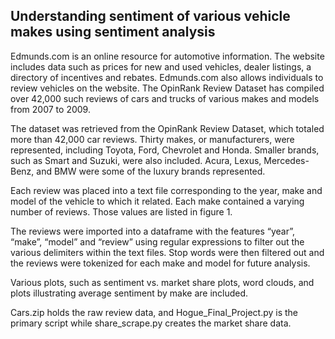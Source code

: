 ## Understanding sentiment of various vehicle makes using sentiment analysis

Edmunds.com is an online resource for automotive information. The website includes data such as prices for new and used vehicles, dealer listings, a directory of incentives and rebates. Edmunds.com also allows individuals to review vehicles on the website. The OpinRank Review Dataset has compiled over 42,000 such reviews of cars and trucks of various makes and models from 2007 to 2009. 

The dataset was retrieved from the OpinRank Review Dataset, which totaled more than 42,000 car reviews. Thirty makes, or manufacturers, were represented, including Toyota, Ford, Chevrolet and Honda. Smaller brands, such as Smart and Suzuki, were also included. Acura, Lexus, Mercedes-Benz, and BMW were some of the luxury brands represented. 

Each review was placed into a text file corresponding to the year, make and model of the vehicle to which it related. Each make contained a varying number of reviews. Those values are listed in figure 1.

The reviews were imported into a dataframe with the features “year”, “make”, “model” and “review” using regular expressions to filter out the various delimiters within the text files. Stop words were then filtered out and the reviews were tokenized for each make and model for future analysis.

Various plots, such as sentiment vs. market share plots, word clouds, and plots illustrating average sentiment by make are included.

Cars.zip holds the raw review data, and Hogue_Final_Project.py is the primary script while share_scrape.py creates the market share data.
